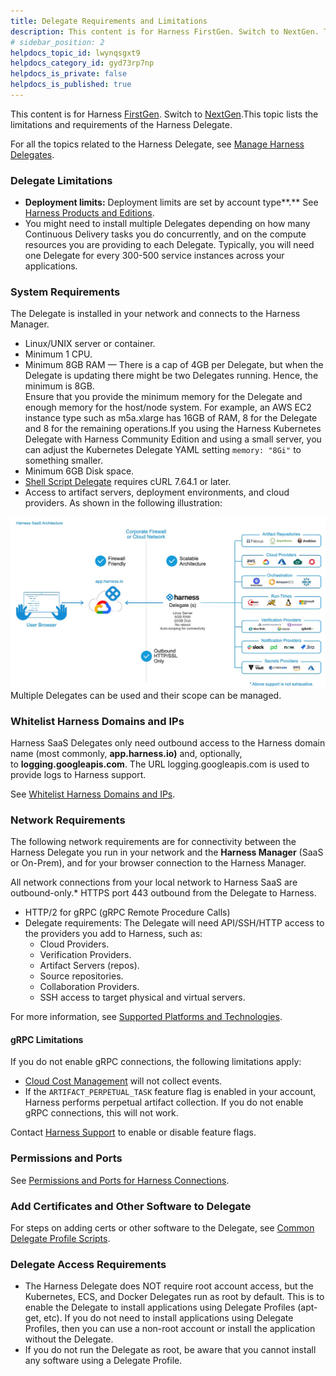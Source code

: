```yaml
---
title: Delegate Requirements and Limitations
description: This content is for Harness FirstGen. Switch to NextGen. This topic lists the limitations and requirements of the Harness Delegate. For all the topics related to the Harness Delegate, see Manage Harn…
# sidebar_position: 2
helpdocs_topic_id: lwynqsgxt9
helpdocs_category_id: gyd73rp7np
helpdocs_is_private: false
helpdocs_is_published: true
---
```


This content is for Harness [FirstGen](../../../../getting-started/harness-first-gen-vs-harness-next-gen.md). Switch to [NextGen](../../../../platform/2_Delegates/delegate-reference/delegate-requirements-and-limitations.md).This topic lists the limitations and requirements of the Harness Delegate.

For all the topics related to the Harness Delegate, see [Manage Harness Delegates](https://docs.harness.io/category/manage-harness-delegates-firstgen).

### Delegate Limitations

* **Deployment limits:** Deployment limits are set by account type**.** See [Harness Products and Editions](https://docs.harness.io/article/y1t8hhz4y5-harness-editions).
* You might need to install multiple Delegates depending on how many Continuous Delivery tasks you do concurrently, and on the compute resources you are providing to each Delegate. Typically, you will need one Delegate for every 300-500 service instances across your applications.

### System Requirements

The Delegate is installed in your network and connects to the Harness Manager.

* Linux/UNIX server or container.
* ​Minimum 1 CPU.
* Minimum 8GB RAM — There is a cap of 4GB per Delegate, but when the Delegate is updating there might be two Delegates running. Hence, the minimum is 8GB.  
Ensure that you provide the minimum memory for the Delegate and enough memory for the host/node system. For example, an AWS EC2 instance type such as m5a.xlarge has 16GB of RAM, 8 for the Delegate and 8 for the remaining operations.If you using the Harness Kubernetes Delegate with Harness Community Edition and using a small server, you can adjust the Kubernetes Delegate YAML setting `memory: "8Gi"` to something smaller.
* Minimum 6GB Disk space.
* [Shell Script Delegate](install-shellscript-delegate.md) requires cURL 7.64.1 or later.
* Access to artifact servers, deployment environments, and cloud providers. As shown in the following illustration:

![](./static/delegate-requirements-and-limitations-34.png)
Multiple Delegates can be used and their scope can be managed.

### Whitelist Harness Domains and IPs

Harness SaaS Delegates only need outbound access to the Harness domain name (most commonly, **app.harness.io)** and, optionally, to **logging.googleapis.com**. The URL logging.googleapis.com is used to provide logs to Harness support.

See [Whitelist Harness Domains and IPs](../../techref-category/account-ref/delegate-ref/whitelist-harness-domains-and-ips.md).

### Network Requirements

The following network requirements are for connectivity between the Harness Delegate you run in your network and the **Harness Manager** (SaaS or On-Prem), and for your browser connection to the Harness Manager.

All network connections from your local network to Harness SaaS are outbound-only.* HTTPS port 443 outbound from the Delegate to Harness.
* HTTP/2 for gRPC (gRPC Remote Procedure Calls)
* Delegate requirements: The Delegate will need API/SSH/HTTP access to the providers you add to Harness, such as:
	+ Cloud Providers.
	+ Verification Providers.
	+ Artifact Servers (repos).
	+ Source repositories.
	+ Collaboration Providers.
	+ SSH access to target physical and virtual servers.

For more information, see [Supported Platforms and Technologies](https://docs.harness.io/article/220d0ojx5y-supported-platforms).

#### gRPC Limitations

If you do not enable gRPC connections, the following limitations apply:

* [Cloud Cost Management](https://docs.harness.io/article/rr85306lq8-continuous-efficiency-overview) will not collect events.
* If the `ARTIFACT_PERPETUAL_TASK` feature flag is enabled in your account, Harness performs perpetual artifact collection. If you do not enable gRPC connections, this will not work.

Contact [Harness Support](mailto:support@harness.io) to enable or disable feature flags.

### Permissions and Ports

See [Permissions and Ports for Harness Connections](../../techref-category/account-ref/delegate-ref/connectivity-and-permissions-requirements.md).

### Add Certificates and Other Software to Delegate

For steps on adding certs or other software to the Delegate, see [Common Delegate Profile Scripts](../../techref-category/account-ref/delegate-ref/common-delegate-profile-scripts.md).

### Delegate Access Requirements

* The Harness Delegate does NOT require root account access, but the Kubernetes, ECS, and Docker Delegates run as root by default. This is to enable the Delegate to install applications using Delegate Profiles (apt-get, etc). If you do not need to install applications using Delegate Profiles, then you can use a non-root account or install the application without the Delegate.
* If you do not run the Delegate as root, be aware that you cannot install any software using a Delegate Profile.


